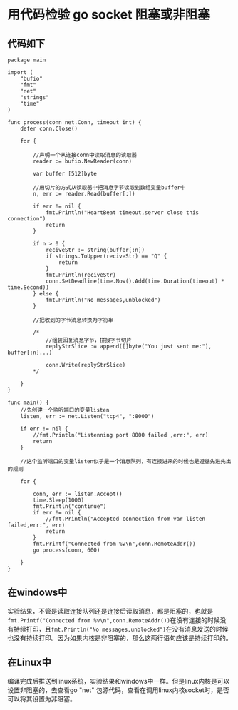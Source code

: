 # 用代码检验 go socket 阻塞或非阻塞
## 代码如下
```
package main

import (
	"bufio"
	"fmt"
	"net"
	"strings"
	"time"
)

func process(conn net.Conn, timeout int) {
	defer conn.Close()

	for {

		//声明一个从连接conn中读取消息的读取器
		reader := bufio.NewReader(conn)

		var buffer [512]byte

		//用切片的方式从读取器中把消息字节读取到数组变量buffer中
		n, err := reader.Read(buffer[:])

		if err != nil {
			fmt.Println("HeartBeat timeout,server close this connection")
			return
		}

		if n > 0 {
			reciveStr := string(buffer[:n])
			if strings.ToUpper(reciveStr) == "Q" {
				return
			}
			fmt.Println(reciveStr)
			conn.SetDeadline(time.Now().Add(time.Duration(timeout) * time.Second))
		} else {
			fmt.Println("No messages,unblocked")
		}

		//把收到的字节消息转换为字符串

		/*
			//组装回复消息字节，拼接字节切片
			replyStrSlice := append([]byte("You just sent me:"), buffer[:n]...)

			conn.Write(replyStrSlice)
		*/

	}
}

func main() {
	//先创建一个监听端口的变量listen
	listen, err := net.Listen("tcp4", ":8000")

	if err != nil {
		//fmt.Println("Listenning port 8000 failed ,err:", err)
		return
	}

	//这个监听端口的变量listen似乎是一个消息队列，有连接进来的时候也是遵循先进先出的规则

	for {

		conn, err := listen.Accept()
		time.Sleep(1000)
		fmt.Println("continue")
		if err != nil {
			//fmt.Println("Accepted connection from var listen failed,err:", err)
			return
		}
		fmt.Printf("Connected from %v\n",conn.RemoteAddr())
		go process(conn, 600)

	}
}
```
## 在windows中
实验结果，不管是读取连接队列还是连接后读取消息，都是阻塞的，也就是
`fmt.Printf("Connected from %v\n",conn.RemoteAddr())`在没有连接的时候没有持续打印，且`fmt.Println("No messages,unblocked")`在没有消息发送的时候也没有持续打印。因为如果内核是非阻塞的，那么这两行语句应该是持续打印的。
## 在Linux中
编译完成后推送到linux系统，实验结果和windows中一样。但是linux内核是可以设置非阻塞的，去查看go "net" 包源代码，查看在调用linux内核socket时，是否可以将其设置为非阻塞。